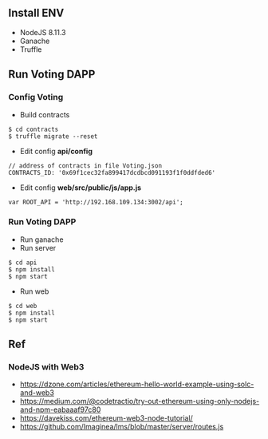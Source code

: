 ## Install ENV
* NodeJS 8.11.3
* Ganache
* Truffle

## Run Voting DAPP
### Config Voting
* Build contracts
```
$ cd contracts
$ truffle migrate --reset
```
* Edit config **api/config**
```
// address of contracts in file Voting.json
CONTRACTS_ID: '0x69f1cec32fa899417dcdbcd091193f1f0ddfded6'
```
* Edit config **web/src/public/js/app.js**
```
var ROOT_API = 'http://192.168.109.134:3002/api';
```
### Run Voting DAPP
* Run ganache
* Run server
```
$ cd api
$ npm install
$ npm start
```
* Run web
```
$ cd web
$ npm install
$ npm start
```

## Ref
### NodeJS with Web3
* https://dzone.com/articles/ethereum-hello-world-example-using-solc-and-web3
* https://medium.com/@codetractio/try-out-ethereum-using-only-nodejs-and-npm-eabaaaf97c80
* https://davekiss.com/ethereum-web3-node-tutorial/
* https://github.com/Imaginea/lms/blob/master/server/routes.js